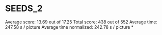 # SEEDS_2

Average score:	13.69	out of 17.25
Total score:	438	out of 552
Average time: 	247.58	s / picture
Average time normalized:	242.78	s / picture *